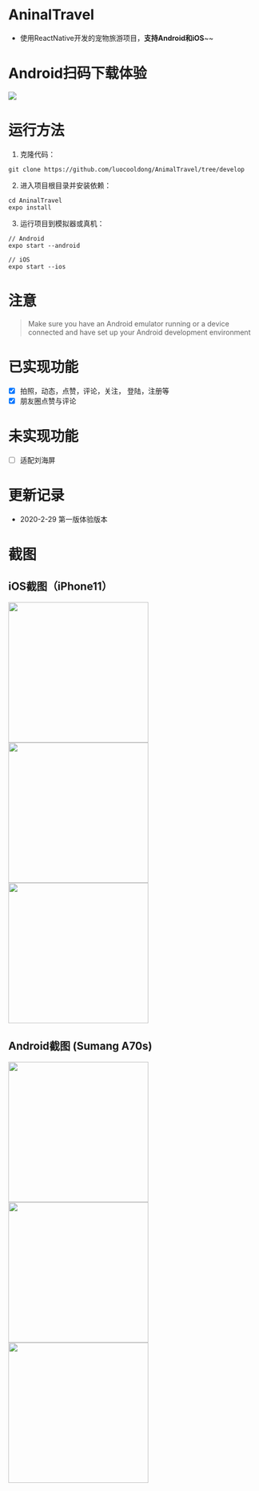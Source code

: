 # AninalTravel
* 使用ReactNative开发的宠物旅游项目，**支持Android和iOS**~~

# Android扫码下载体验
<img src='./screenshots/qr-code.png'>

# 运行方法
1. 克隆代码：

```
git clone https://github.com/luocooldong/AnimalTravel/tree/develop
```

2. 进入项目根目录并安装依赖：

```
cd AninalTravel
expo install
```

3. 运行项目到模拟器或真机：

```
// Android
expo start --android

// iOS
expo start --ios
```

# 注意
> Make sure you have an Android emulator running or a device connected and have set up your Android development environment


# 已实现功能
- [x] 拍照，动态，点赞，评论，关注， 登陆，注册等
- [x] 朋友圈点赞与评论

# 未实现功能
- [ ] 适配刘海屏

# 更新记录
* 2020-2-29 第一版体验版本

# 截图

## iOS截图（iPhone11）
<div>
<img src='./screenshots/ios1.png' width=280>
<img src='./screenshots/ios2.png' width=280>
<img src='./screenshots/ios3.png' width=280>
</div>

## Android截图 (Sumang A70s)
<div>
<img src='./screenshots/ios1.png' width=280>
<img src='./screenshots/ios2.png' width=280>
<img src='./screenshots/ios3.png' width=280>
</div>

